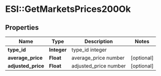# ESI::GetMarketsPrices200Ok

## Properties
Name | Type | Description | Notes
------------ | ------------- | ------------- | -------------
**type_id** | **Integer** | type_id integer | 
**average_price** | **Float** | average_price number | [optional] 
**adjusted_price** | **Float** | adjusted_price number | [optional] 


